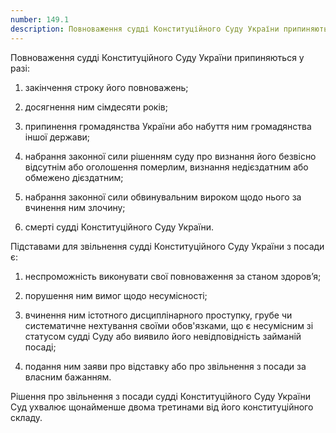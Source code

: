 ```yaml
---
number: 149.1
description: Повноваження судді Конституційного Суду України припиняються у разі: закінчення строку його повноважень; досягнення ним сімдесяти років; припинення громадянства України або набуття ним громадянства іншої держави...
---
```


Повноваження судді Конституційного Суду України припиняються у разі:

1) закінчення строку його повноважень;

2) досягнення ним сімдесяти років;

3) припинення громадянства України або набуття ним громадянства іншої держави;

4) набрання законної сили рішенням суду про визнання його безвісно відсутнім або оголошення померлим, визнання
   недієздатним або обмежено дієздатним;

5) набрання законної сили обвинувальним вироком щодо нього за вчинення ним злочину;

6) смерті судді Конституційного Суду України.

Підставами для звільнення судді Конституційного Суду України з посади є:

1) неспроможність виконувати свої повноваження за станом здоров’я;

2) порушення ним вимог щодо несумісності;

3) вчинення ним істотного дисциплінарного проступку, грубе чи систематичне нехтування своїми обов'язками, що є
   несумісним зі статусом судді Суду або виявило його невідповідність займаній посаді;

4) подання ним заяви про відставку або про звільнення з посади за власним бажанням.

Рішення про звільнення з посади судді Конституційного Суду України Суд ухвалює щонайменше двома третинами від його
конституційного складу.

